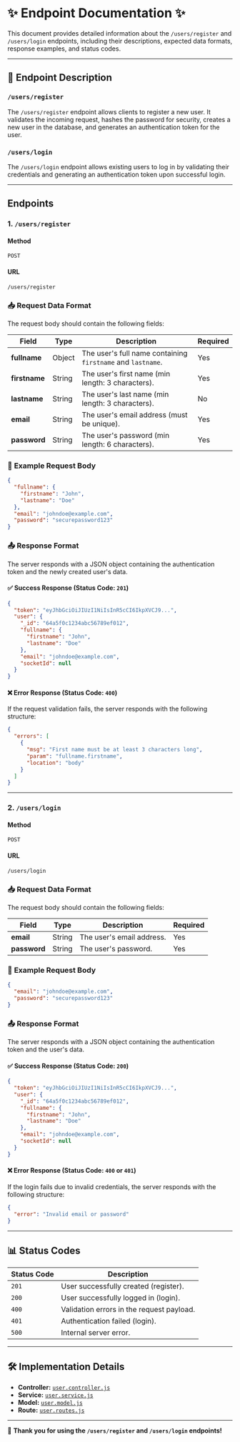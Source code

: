 # ✨ **Endpoint Documentation** ✨

This document provides detailed information about the `/users/register` and `/users/login` endpoints, including their descriptions, expected data formats, response examples, and status codes.

---

## 🚀 **Endpoint Description**
### `/users/register`
The `/users/register` endpoint allows clients to register a new user. It validates the incoming request, hashes the password for security, creates a new user in the database, and generates an authentication token for the user.

### `/users/login`
The `/users/login` endpoint allows existing users to log in by validating their credentials and generating an authentication token upon successful login.

---

## Endpoints
### 1. `/users/register`

#### **Method**
`POST`

#### **URL**
`/users/register`

### 📥 **Request Data Format**
The request body should contain the following fields:

| Field       | Type     | Description                                       | Required |
|-------------|----------|---------------------------------------------------|----------|
| **fullname**    | Object   | The user's full name containing `firstname` and `lastname`. | Yes      |
| **firstname**   | String   | The user's first name (min length: 3 characters). | Yes      |
| **lastname**    | String   | The user's last name (min length: 3 characters).  | No       |
| **email**       | String   | The user's email address (must be unique).        | Yes      |
| **password**    | String   | The user's password (min length: 6 characters).   | Yes      |

### 📝 **Example Request Body**
```json
{
  "fullname": {
    "firstname": "John",
    "lastname": "Doe"
  },
  "email": "johndoe@example.com",
  "password": "securepassword123"
}
```

### 📤 **Response Format**
The server responds with a JSON object containing the authentication token and the newly created user's data.

#### ✅ **Success Response** (Status Code: `201`)
```json
{
  "token": "eyJhbGciOiJIUzI1NiIsInR5cCI6IkpXVCJ9...",
  "user": {
    "_id": "64a5f0c1234abc56789ef012",
    "fullname": {
      "firstname": "John",
      "lastname": "Doe"
    },
    "email": "johndoe@example.com",
    "socketId": null
  }
}
```

#### ❌ **Error Response** (Status Code: `400`)
If the request validation fails, the server responds with the following structure:
```json
{
  "errors": [
    {
      "msg": "First name must be at least 3 characters long",
      "param": "fullname.firstname",
      "location": "body"
    }
  ]
}
```

---

### 2. `/users/login`

#### **Method**
`POST`

#### **URL**
`/users/login`

### 📥 **Request Data Format**
The request body should contain the following fields:

| Field       | Type     | Description                             | Required |
|-------------|----------|-----------------------------------------|----------|
| **email**       | String   | The user's email address.                | Yes      |
| **password**    | String   | The user's password.                     | Yes      |

### 📝 **Example Request Body**
```json
{
  "email": "johndoe@example.com",
  "password": "securepassword123"
}
```

### 📤 **Response Format**
The server responds with a JSON object containing the authentication token and the user's data.

#### ✅ **Success Response** (Status Code: `200`)
```json
{
  "token": "eyJhbGciOiJIUzI1NiIsInR5cCI6IkpXVCJ9...",
  "user": {
    "_id": "64a5f0c1234abc56789ef012",
    "fullname": {
      "firstname": "John",
      "lastname": "Doe"
    },
    "email": "johndoe@example.com",
    "socketId": null
  }
}
```

#### ❌ **Error Response** (Status Code: `400` or `401`)
If the login fails due to invalid credentials, the server responds with the following structure:
```json
{
  "error": "Invalid email or password"
}
```

---

## 📊 **Status Codes**
| Status Code | Description                              |
|-------------|------------------------------------------|
| `201`       | User successfully created (register).    |
| `200`       | User successfully logged in (login).     |
| `400`       | Validation errors in the request payload.|
| `401`       | Authentication failed (login).           |
| `500`       | Internal server error.                   |

---

## 🛠 **Implementation Details**
- **Controller:** [`user.controller.js`](https://github.com/BikashOfficial/UBER/blob/main/Backend/controllers/user.controller.js)
- **Service:** [`user.service.js`](https://github.com/BikashOfficial/UBER/blob/main/Backend/services/user.service.js)
- **Model:** [`user.model.js`](https://github.com/BikashOfficial/UBER/blob/main/Backend/models/user.model.js)
- **Route:** [`user.routes.js`](https://github.com/BikashOfficial/UBER/blob/main/Backend/routes/user.routes.js)

---

🎉 **Thank you for using the `/users/register` and `/users/login` endpoints!**
